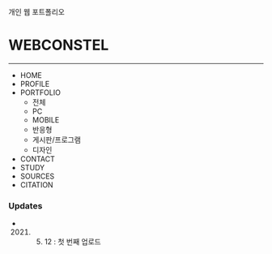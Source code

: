 개인 웹 포트폴리오
# WEBCONSTEL
---

* HOME
* PROFILE
* PORTFOLIO
	* 전체
	* PC
	* MOBILE
	* 반응형
	* 게시판/프로그램
	* 디자인
* CONTACT
* STUDY
* SOURCES
* CITATION



### Updates
- 2021. 05. 12 : 첫 번째 업로드